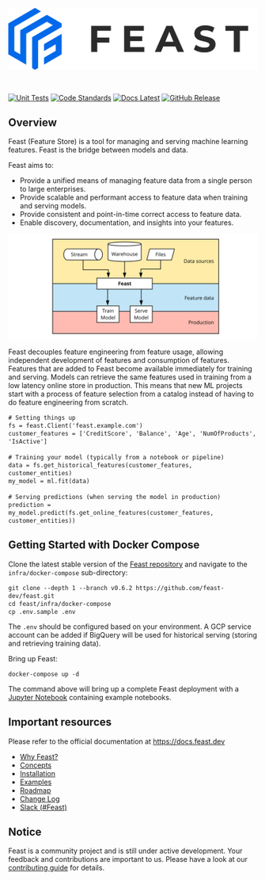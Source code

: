 <p align="center">
    <a href="https://feast.dev/">
      <img src="docs/assets/feast_logo.png" width="550">
    </a>
</p>
<br />

[![Unit Tests](https://github.com/feast-dev/feast/workflows/unit%20tests/badge.svg?branch=master)](https://github.com/feast-dev/feast/actions?query=workflow%3A%22unit+tests%22+branch%3Amaster)
[![Code Standards](https://github.com/feast-dev/feast/workflows/code%20standards/badge.svg?branch=master)](https://github.com/feast-dev/feast/actions?query=workflow%3A%22code+standards%22+branch%3Amaster)
[![Docs Latest](https://img.shields.io/badge/docs-latest-blue.svg)](https://docs.feast.dev/)
[![GitHub Release](https://img.shields.io/github/v/release/feast-dev/feast.svg?style=flat&sort=semver&color=blue)](https://github.com/feast-dev/feast/releases)

## Overview

Feast (Feature Store) is a tool for managing and serving machine learning features. Feast is the bridge between models and data.

Feast aims to:
* Provide a unified means of managing feature data from a single person to large enterprises.
* Provide scalable and performant access to feature data when training and serving models.
* Provide consistent and point-in-time correct access to feature data.
* Enable discovery, documentation, and insights into your features.

![](docs/.gitbook/assets/feast-docs-overview-diagram-2.svg)

Feast decouples feature engineering from feature usage, allowing independent development of features and consumption of features. Features that are added to Feast become available immediately for training and serving. Models can retrieve the same features used in training from a low latency online store in production.
This means that new ML projects start with a process of feature selection from a catalog instead of having to do feature engineering from scratch.

```
# Setting things up
fs = feast.Client('feast.example.com')
customer_features = ['CreditScore', 'Balance', 'Age', 'NumOfProducts', 'IsActive']

# Training your model (typically from a notebook or pipeline)
data = fs.get_historical_features(customer_features, customer_entities)
my_model = ml.fit(data)

# Serving predictions (when serving the model in production)
prediction = my_model.predict(fs.get_online_features(customer_features, customer_entities))
```

## Getting Started with Docker Compose

Clone the latest stable version of the [Feast repository](https://github.com/gojek/feast/) and navigate to the `infra/docker-compose` sub-directory:

```
git clone --depth 1 --branch v0.6.2 https://github.com/feast-dev/feast.git
cd feast/infra/docker-compose
cp .env.sample .env
```

The `.env` should be configured based on your environment. A GCP service account can be added if BigQuery will be used for historical serving (storing and retrieving training data).

Bring up Feast:
```
docker-compose up -d
```

The command above will bring up a complete Feast deployment with a [Jupyter Notebook](http://localhost:8888/tree/feast/examples) containing example notebooks.

## Important resources

Please refer to the official documentation at <https://docs.feast.dev>

 * [Why Feast?](https://docs.feast.dev/why-feast)
 * [Concepts](https://docs.feast.dev/user-guide/overview)
 * [Installation](https://docs.feast.dev/getting-started)
 * [Examples](https://github.com/feast-dev/feast/blob/master/examples/)
 * [Roadmap](https://docs.feast.dev/roadmap)
 * [Change Log](https://github.com/feast-dev/feast/blob/master/CHANGELOG.md)
 * [Slack (#Feast)](https://join.slack.com/t/kubeflow/shared_invite/zt-cpr020z4-PfcAue_2nw67~iIDy7maAQ)

## Notice

Feast is a community project and is still under active development. Your feedback and contributions are important to us. Please have a look at our [contributing guide](docs/contributing/contributing.md) for details.
